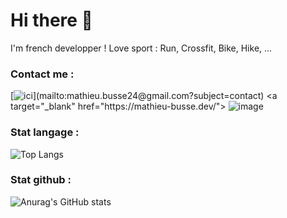 # Hi there 👋

I'm french developper ! 
Love sport : Run, Crossfit, Bike, Hike, ...

### Contact me :
[![ici]([https://img.icons8.com/?size=64&id=HyjRWfleuVje&format=png](https://img.icons8.com/?size=80&id=68415&format=png))](mailto:mathieu.busse24@gmail.com?subject=contact)
<a target="_blank" href="https://mathieu-busse.dev/">
  ![image](https://img.icons8.com/?size=64&id=53871&format=png)
</a>


### Stat langage :
![Top Langs](https://github-readme-stats.vercel.app/api/top-langs/?username=math-dev-24&size_weight=0.5&count_weight=0.5&layout=compact&theme=onedark)
<br/>
### Stat github :
![Anurag's GitHub stats](https://github-readme-stats.vercel.app/api?username=math-dev-24&show_icons=true&theme=onedark)
